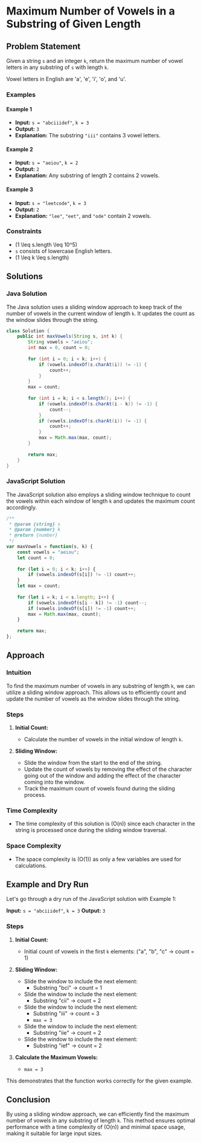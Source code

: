 # Maximum Number of Vowels in a Substring of Given Length

## Problem Statement

Given a string `s` and an integer `k`, return the maximum number of vowel letters in any substring of `s` with length `k`.

Vowel letters in English are 'a', 'e', 'i', 'o', and 'u'.

### Examples

#### Example 1

- **Input:** `s = "abciiidef"`, `k = 3`
- **Output:** `3`
- **Explanation:** The substring `"iii"` contains 3 vowel letters.

#### Example 2

- **Input:** `s = "aeiou"`, `k = 2`
- **Output:** `2`
- **Explanation:** Any substring of length 2 contains 2 vowels.

#### Example 3

- **Input:** `s = "leetcode"`, `k = 3`
- **Output:** `2`
- **Explanation:** `"lee"`, `"eet"`, and `"ode"` contain 2 vowels.

### Constraints

- \(1 \leq s.length \leq 10^5\)
- `s` consists of lowercase English letters.
- \(1 \leq k \leq s.length\)

## Solutions

### Java Solution

The Java solution uses a sliding window approach to keep track of the number of vowels in the current window of length `k`. It updates the count as the window slides through the string.

```java
class Solution {
    public int maxVowels(String s, int k) {
        String vowels = "aeiou";
        int max = 0, count = 0;
        
        for (int i = 0; i < k; i++) {
            if (vowels.indexOf(s.charAt(i)) != -1) {
                count++;
            }
        }
        max = count;
        
        for (int i = k; i < s.length(); i++) {
            if (vowels.indexOf(s.charAt(i - k)) != -1) {
                count--;
            }
            if (vowels.indexOf(s.charAt(i)) != -1) {
                count++;
            }
            max = Math.max(max, count);
        }
        
        return max;
    }
}
```

### JavaScript Solution

The JavaScript solution also employs a sliding window technique to count the vowels within each window of length `k` and updates the maximum count accordingly.

```javascript
/**
 * @param {string} s
 * @param {number} k
 * @return {number}
 */
var maxVowels = function(s, k) {
    const vowels = "aeiou";
    let count = 0;
    
    for (let i = 0; i < k; i++) {
        if (vowels.indexOf(s[i]) != -1) count++;
    }
    let max = count;
    
    for (let i = k; i < s.length; i++) {
        if (vowels.indexOf(s[i - k]) != -1) count--;
        if (vowels.indexOf(s[i]) != -1) count++;
        max = Math.max(max, count);
    }
    
    return max;
};
```

## Approach

### Intuition

To find the maximum number of vowels in any substring of length `k`, we can utilize a sliding window approach. This allows us to efficiently count and update the number of vowels as the window slides through the string.

### Steps

1. **Initial Count:**
   - Calculate the number of vowels in the initial window of length `k`.
   
2. **Sliding Window:**
   - Slide the window from the start to the end of the string.
   - Update the count of vowels by removing the effect of the character going out of the window and adding the effect of the character coming into the window.
   - Track the maximum count of vowels found during the sliding process.

### Time Complexity

- The time complexity of this solution is \(O(n)\) since each character in the string is processed once during the sliding window traversal.

### Space Complexity

- The space complexity is \(O(1)\) as only a few variables are used for calculations.

## Example and Dry Run

Let's go through a dry run of the JavaScript solution with Example 1:

**Input:** `s = "abciiidef"`, `k = 3`
**Output:** `3`

### Steps

1. **Initial Count:**
   - Initial count of vowels in the first `k` elements: \("a", "b", "c" -> count = 1\)

2. **Sliding Window:**
   - Slide the window to include the next element:
     - Substring "bci" -> count = 1
   - Slide the window to include the next element:
     - Substring "cii" -> count = 2
   - Slide the window to include the next element:
     - Substring "iii" -> count = 3
     - `max = 3`
   - Slide the window to include the next element:
     - Substring "iie" -> count = 2
   - Slide the window to include the next element:
     - Substring "ief" -> count = 2

3. **Calculate the Maximum Vowels:**
   - `max = 3`

This demonstrates that the function works correctly for the given example.

## Conclusion

By using a sliding window approach, we can efficiently find the maximum number of vowels in any substring of length `k`. This method ensures optimal performance with a time complexity of \(O(n)\) and minimal space usage, making it suitable for large input sizes.
